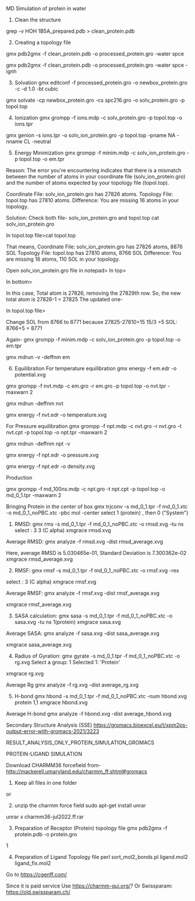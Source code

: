 
MD Simulation of protein in water

1.	Clean the structure

grep -v HOH 1B5A_prepared.pdb > clean_protein.pdb
 
 

2.	Creating a topology file

 gmx pdb2gmx -f clean_protein.pdb -o processed_protein.gro -water spce
 
 

gmx pdb2gmx -f clean_protein.pdb -o processed_protein.gro -water spce -ignh
 

3.	Solvation
gmx editconf -f processed_protein.gro -o newbox_protein.gro -c -d 1.0 -bt cubic
 
 

gmx solvate -cp newbox_protein.gro -cs spc216.gro -o solv_protein.gro -p topol.top
 
 

4.	Ionization
gmx grompp -f ions.mdp -c solv_protein.gro -p topol.top -o ions.tpr
 
 

gmx genion -s ions.tpr -o solv_ion_protein.gro -p topol.top -pname NA -nname CL -neutral

 
 
 

5.	Energy Minimization
 gmx grompp -f minim.mdp -c solv_ion_protein.gro -p topol.top -o em.tpr
 
 

Reason: The error you're encountering indicates that there is a mismatch between the number of atoms in your coordinate file (solv_ion_protein.gro) and the number of atoms expected by your topology file (topol.top).

Coordinate File: solv_ion_protein.gro has 27826 atoms.
Topology File: topol.top has 27810 atoms.
Difference: You are missing 16 atoms in your topology.

Solution:
Check both file- solv_ion_protein.gro and topol.top
cat solv_ion_protein.gro
 
 

In topol.top file>cat topol.top

 
That means, 
Coordinate File: solv_ion_protein.gro has 27826 atoms, 8876 SOL
Topology File: topol.top has 27810 atoms, 8766 SOL
Difference: You are missing 16 atoms,  110 SOL in your topology.


Open solv_ion_protein.gro file in notepad>
In top>
 

In bottom>
 
In this case, Total atom is 27826, removing the 27829th row. So, the new total atom is 27826-1 = 27825
The updated one-
 
 

In topol.top file>
 
Change SOL from 8766 to 8771 because
27825-27810=15
15/3 =5
SOL: 8766+5 = 8771

Again-
gmx grompp -f minim.mdp -c solv_ion_protein.gro -p topol.top -o em.tpr
 
 
 
 
 


gmx mdrun -v -deffnm em
 
 

6.	 Equilibration 
For temperature equilibration
gmx energy -f em.edr -o potential.xvg
 

 
 

gmx grompp -f nvt.mdp -c em.gro -r em.gro -p topol.top -o nvt.tpr -maxwarn 2
 

gmx mdrun -deffnm nvt
 
 

gmx energy -f nvt.edr -o temperature.xvg
 
 

For Pressure equilibration
gmx grompp -f npt.mdp -c nvt.gro -r nvt.gro -t nvt.cpt -p topol.top -o npt.tpr -maxwarn 2
 

gmx mdrun -deffnm npt -v
 

gmx energy -f npt.edr -o pressure.xvg


 

 
 


gmx energy -f npt.edr -o density.xvg
 

Production

gmx grompp -f md_100ns.mdp -c npt.gro -t npt.cpt -p topol.top -o md_0_1.tpr -maxwarn 2
 

 


Bringing Protein in the center of box
gmx trjconv -s md_0_1.tpr -f md_0_1.xtc -o md_0_1_noPBC.xtc -pbc mol -center
select 1 (protein)   , then  0 ("System") 

1.	RMSD:
gmx rms -s md_0_1.tpr -f md_0_1_noPBC.xtc -o rmsd.xvg -tu ns
select : 3 3 (C alpha)
xmgrace rmsd.xvg
 
Average RMSD:
gmx analyze -f rmsd.xvg -dist rmsd_average.xvg
 
Here, average RMSD is 5.030465e-01, 
 Standard Deviation is 7.300362e-02
xmgrace rmsd_average.xvg
 
2.	RMSF:
gmx rmsf -s md_0_1.tpr -f md_0_1_noPBC.xtc -o rmsf.xvg -res

select : 3 (C alpha)
xmgrace rmsf.xvg


 


Average RMSF:
 gmx analyze -f rmsf.xvg -dist rmsf_average.xvg
 
xmgrace rmsf_average.xvg
 

3.	SASA calculation:
gmx sasa -s md_0_1.tpr -f md_0_1_noPBC.xtc -o sasa.xvg -tu ns
1(protein)
xmgrace sasa.xvg

 

Average SASA:
gmx analyze -f sasa.xvg -dist sasa_average.xvg 
 

xmgrace sasa_average.xvg

 






4.	Radius of Gyration:
gmx gyrate -s md_0_1.tpr -f md_0_1_noPBC.xtc -o rg.xvg
Select a group: 1
Selected 1: 'Protein'

xmgrace rg.xvg

 
Average Rg
gmx analyze -f rg.xvg -dist average_rg.xvg
 




5.	H-bond
gmx hbond -s md_0_1.tpr -f md_0_1_noPBC.xtc -num hbond.xvg
protein 1,1 
xmgrace hbond.xvg
 
Average H-bond
gmx analyze -f hbond.xvg -dist average_hbond.xvg
 

Secondary Structure Analysis (SSE)
https://gromacs.bioexcel.eu/t/xpm2ps-output-error-with-gromacs-2021/3223













RESULT_ANALYSIS_ONLY_PROTEIN_SIMULATION_GROMACS














PROTEIN-LIGAND SIMULATION

Download CHARMM36 forcefield from-
http://mackerell.umaryland.edu/charmm_ff.shtml#gromacs

1. Keep all files in one folder
 
or
 
2. unzip the charmm force field
sudo apt-get install unrar
 

 unrar x charmm36-jul2022.ff.rar
 
3. Preparation of Receptor (Protein) topology file
gmx pdb2gmx -f protein.pdb -o protein.gro
 
1
 
4. Preparation of Ligand Topology file
perl sort_mol2_bonds.pl ligand.mol2 ligand_fix.mol2

 
Go to https://cgenff.com/

 

Since it is paid service
Use https://charmm-gui.org/?
Or
Swissparam: https://old.swissparam.ch/
 



